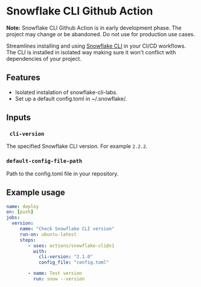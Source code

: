 # Snowflake CLI Github Action

**Note:** Snowflake CLI Github Action is in early development phase. The project may change or be abandoned. Do not use for production use cases.

Streamlines installing and using [Snowflake CLI](https://docs.snowflake.com/developer-guide/snowflake-cli-v2/index) in your CI/CD workflows. The CLI is installed in isolated way making sure it won't conflict with dependencies of your project.

## Features
- Isolated instalation of snowflake-cli-labs.
- Set up a default config.toml in ~/.snowflake/.

## Inputs

### ` cli-version`

The specified Snowflake CLI version. For example `2.2.2`.


### `default-config-file-path`

Path to the config.toml file in your repository.


## Example usage

```yaml
name: deploy
on: [push]
jobs:
  version:
     name: "Check Snowflake CLI version"
     run-on: ubuntu-latest
     steps:  
        - uses: actions/snowflake-cli@v1
          with:
            cli-version: "2.1.0"
            config_file: "config.toml"

        - name: Test version
          run: snow --version
```
